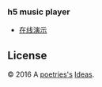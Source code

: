 ### h5 music player 


- [在线演示](http://blog.poetries.top/music-player)


License
---

© 2016 A [poetries's](http://blog.poetries.top) [Ideas](https://github.com/poetries/ideas/blob/master/README.md).